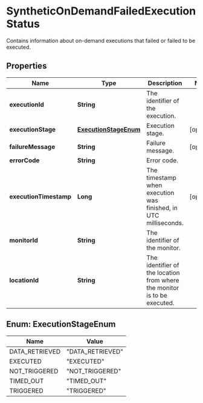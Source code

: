 

# SyntheticOnDemandFailedExecutionStatus

Contains information about on-demand executions that failed or failed to be executed.

## Properties

| Name | Type | Description | Notes |
|------------ | ------------- | ------------- | -------------|
|**executionId** | **String** | The identifier of the execution. |  |
|**executionStage** | [**ExecutionStageEnum**](#ExecutionStageEnum) | Execution stage. |  [optional] |
|**failureMessage** | **String** | Failure message. |  [optional] |
|**errorCode** | **String** | Error code. |  |
|**executionTimestamp** | **Long** | The timestamp when execution was finished, in UTC milliseconds. |  [optional] |
|**monitorId** | **String** | The identifier of the monitor. |  |
|**locationId** | **String** | The identifier of the location from where the monitor is to be executed. |  |



## Enum: ExecutionStageEnum

| Name | Value |
|---- | -----|
| DATA_RETRIEVED | &quot;DATA_RETRIEVED&quot; |
| EXECUTED | &quot;EXECUTED&quot; |
| NOT_TRIGGERED | &quot;NOT_TRIGGERED&quot; |
| TIMED_OUT | &quot;TIMED_OUT&quot; |
| TRIGGERED | &quot;TRIGGERED&quot; |



